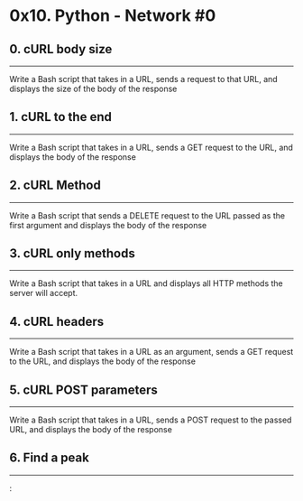 # 0x10. Python - Network #0
## 0. cURL body size
***
Write a Bash script that takes in a URL, sends a request to that URL, and displays the size of the body of the response

## 1. cURL to the end
***
Write a Bash script that takes in a URL, sends a GET request to the URL, and displays the body of the response

## 2. cURL Method
***
Write a Bash script that sends a DELETE request to the URL passed as the first argument and displays the body of the response

## 3. cURL only methods
***
Write a Bash script that takes in a URL and displays all HTTP methods the server will accept.

## 4. cURL headers
***
Write a Bash script that takes in a URL as an argument, sends a GET request to the URL, and displays the body of the response

## 5. cURL POST parameters
***
Write a Bash script that takes in a URL, sends a POST request to the passed URL, and displays the body of the response

## 6. Find a peak
***
: 


